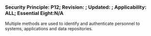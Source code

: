 ### Security Principle: P12; Revision: ; Updated: ; Applicability: ALL; Essential Eight:N/A
<p>Multiple methods are used to identify and authenticate personnel to systems, applications and data repositories.</p>